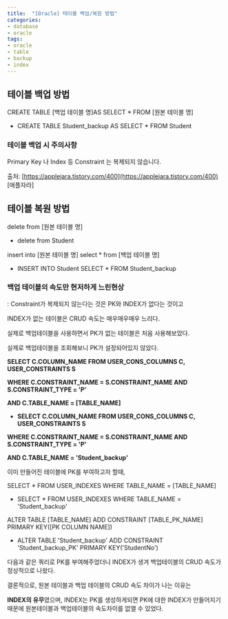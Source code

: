 ```yaml
---
title:  "[Oracle] 테이블 백업/복원 방법"
categories: 
- database
- oracle
tags: 
- oracle
- table
- backup
- index
---
```


## 테이블 백업 방법

CREATE TABLE [백업 테이블 명]AS SELECT * FROM [원본 테이블 명]

- CREATE TABLE  Student_backup AS SELECT * FROM Student

### 테이블 백업 시 주의사항

Primary Key 나 Index 등 Constraint 는 복제되지 않습니다.

출처: [https://applejara.tistory.com/400](https://applejara.tistory.com/400) [애플자라]

## 테이블 복원 방법

delete from [원본 테이블 명]

- delete from Student

insert into [원본 테이블 명] select * from [백업 테이블 명]

- INSERT INTO Student SELECT * FROM Student_backup

### 백업 테이블의 속도만 현저하게 느린현상

: Constraint가 복제되지 않는다는 것은 PK와 INDEX가 없다는 것이고

INDEX가 없는 테이블은 CRUD 속도는 매우매우매우 느리다.

실제로 백업테이블을 사용하면서 PK가 없는 테이블은 처음 사용해보았다.

실제로 백업테이블을 조회해보니 PK가 설정되어있지 않았다.

**SELECT C.COLUMN_NAME FROM USER_CONS_COLUMNS C, USER_CONSTRAINTS S**

**WHERE C.CONSTRAINT_NAME = S.CONSTRAINT_NAME AND S.CONSTRAINT_TYPE = 'P'**

**AND C.TABLE_NAME = [TABLE_NAME]**

- **SELECT C.COLUMN_NAME FROM USER_CONS_COLUMNS C, USER_CONSTRAINTS S**

**WHERE C.CONSTRAINT_NAME = S.CONSTRAINT_NAME AND S.CONSTRAINT_TYPE = 'P'**

**AND C.TABLE_NAME = 'Student_backup'**

이미 만들어진 테이블에 PK를 부여하고자 할때,

SELECT * FROM USER_INDEXES WHERE TABLE_NAME = [TABLE_NAME]

- SELECT * FROM USER_INDEXES WHERE TABLE_NAME = 'Student_backup'

ALTER TABLE [TABLE_NAME] ADD CONSTRAINT [TABLE_PK_NAME] PRIMARY KEY([PK COLUMN NAME])

- ALTER TABLE 'Student_backup' ADD CONSTRAINT 'Student_backup_PK' PRIMARY KEY('StudentNo')

다음과 같은 쿼리로 PK를 부여해주었더니 INDEX가 생겨 백업테이블의 CRUD 속도가 정상적으로 나왔다.

결론적으로, 원본 테이블과 백업 테이블의 CRUD 속도 차이가 나는 이유는 

**INDEX의 유무**였으며, INDEX는 PK를 생성하게되면 PK에 대한 INDEX가 만들어지기 때문에 원본테이블과 백업테이블의 속도차이를 없앨 수 있었다.
